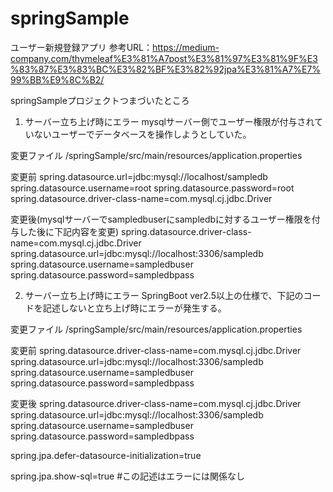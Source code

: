 # springSample
ユーザー新規登録アプリ
参考URL：https://medium-company.com/thymeleaf%E3%81%A7post%E3%81%97%E3%81%9F%E3%83%87%E3%83%BC%E3%82%BF%E3%82%92jpa%E3%81%A7%E7%99%BB%E9%8C%B2/

springSampleプロジェクトつまづいたところ

1. サーバー立ち上げ時にエラー
mysqlサーバー側でユーザー権限が付与されていないユーザーでデータベースを操作しようとしていた。

変更ファイル
/springSample/src/main/resources/application.properties

変更前 
spring.datasource.url=jdbc:mysql://localhost/sampledb
spring.datasource.username=root
spring.datasource.password=root
spring.datasource.driver-class-name=com.mysql.cj.jdbc.Driver

変更後(mysqlサーバーでsampledbuserにsampledbに対するユーザー権限を付与した後に下記内容を変更)
spring.datasource.driver-class-name=com.mysql.cj.jdbc.Driver
spring.datasource.url=jdbc:mysql://localhost:3306/sampledb
spring.datasource.username=sampledbuser
spring.datasource.password=sampledbpass




2. サーバー立ち上げ時にエラー
SpringBoot ver2.5以上の仕様で、下記のコードを記述しないと立ち上げ時にエラーが発生する。

変更ファイル
/springSample/src/main/resources/application.properties

変更前
spring.datasource.driver-class-name=com.mysql.cj.jdbc.Driver
spring.datasource.url=jdbc:mysql://localhost:3306/sampledb
spring.datasource.username=sampledbuser
spring.datasource.password=sampledbpass

変更後
spring.datasource.driver-class-name=com.mysql.cj.jdbc.Driver
spring.datasource.url=jdbc:mysql://localhost:3306/sampledb
spring.datasource.username=sampledbuser
spring.datasource.password=sampledbpass

spring.jpa.defer-datasource-initialization=true

spring.jpa.show-sql=true #この記述はエラーには関係なし
